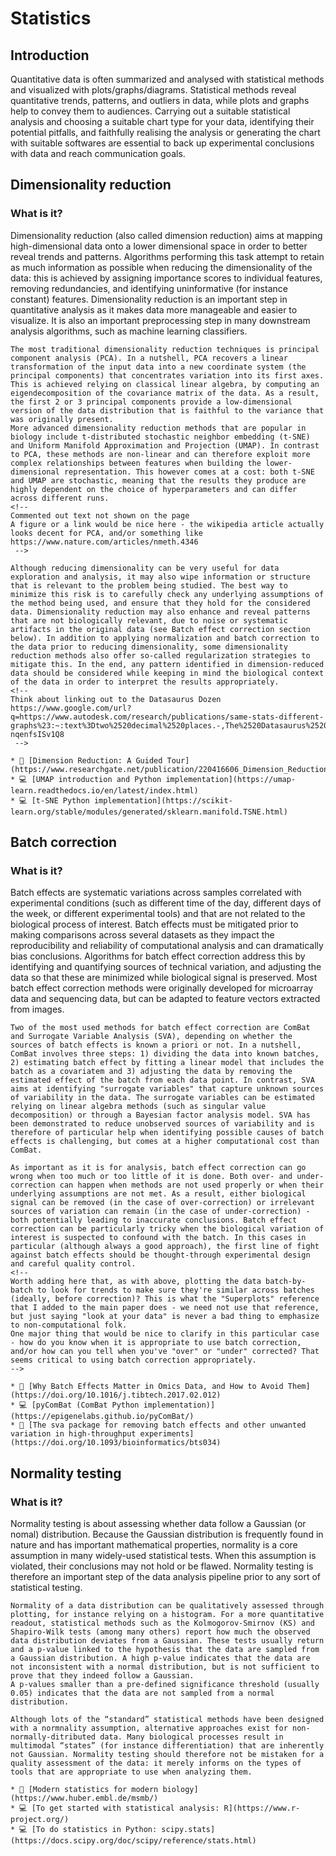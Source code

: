 # Statistics

## Introduction

Quantitative data is often summarized and analysed with statistical methods and visualized with plots/graphs/diagrams. Statistical methods reveal quantitative trends, patterns, and outliers in data, while plots and graphs help to convey them to audiences. Carrying out a suitable statistical analysis and choosing a suitable chart type for your data, identifying their potential pitfalls, and faithfully realising the analysis or generating the chart with suitable softwares are essential to back up experimental conclusions with data and reach communication goals. 

## Dimensionality reduction

### What is it?
Dimensionality reduction (also called dimension reduction) aims at mapping high-dimensional data onto a lower dimensional space in order to better reveal trends and patterns. Algorithms performing this task attempt to retain as much information as possible when reducing the dimensionality of the data: this is achieved by assigning importance scores to individual features, removing redundancies, and identifying uninformative (for instance constant) features. Dimensionality reduction is an important step in quantitative analysis as it makes data more manageable and easier to visualize. It is also an important preprocessing step in many downstream analysis algorithms, such as machine learning classifiers. 

```{dropdown} 📏 How do I do it?
The most traditional dimensionality reduction techniques is principal component analysis (PCA). In a nutshell, PCA recovers a linear transformation of the input data into a new coordinate system (the principal components) that concentrates variation into its first axes. This is achieved relying on classical linear algebra, by computing an eigendecomposition of the covariance matrix of the data. As a result, the first 2 or 3 principal components provide a low-dimensional version of the data distribution that is faithful to the variance that was originally present.
More advanced dimensionality reduction methods that are popular in biology include t-distributed stochastic neighbor embedding (t-SNE) and Uniform Manifold Approximation and Projection (UMAP). In contrast to PCA, these methods are non-linear and can therefore exploit more complex relationships between features when building the lower-dimensional representation. This however comes at a cost: both t-SNE and UMAP are stochastic, meaning that the results they produce are highly dependent on the choice of hyperparameters and can differ across different runs. 
<!-- 
Commented out text not shown on the page
A figure or a link would be nice here - the wikipedia article actually looks decent for PCA, and/or something like https://www.nature.com/articles/nmeth.4346
 -->

```

```{dropdown} <span style="color: red">⚠️</span> Where can things go wrong?
Although reducing dimensionality can be very useful for data exploration and analysis, it may also wipe information or structure that is relevant to the problem being studied. The best way to minimize this risk is to carefully check any underlying assumptions of the method being used, and ensure that they hold for the considered data. Dimensionality reduction may also enhance and reveal patterns that are not biologically relevant, due to noise or systematic artifacts in the original data (see Batch effect correction section below). In addition to applying normalization and batch correction to the data prior to reducing dimensionality, some dimensionality reduction methods also offer so-called regularization strategies to mitigate this. In the end, any pattern identified in dimension-reduced data should be considered while keeping in mind the biological context of the data in order to interpret the results appropriately.
<!-- 
Think about linking out to the Datasaurus Dozen https://www.google.com/url?q=https://www.autodesk.com/research/publications/same-stats-different-graphs%23:~:text%3Dtwo%2520decimal%2520places.-,The%2520Datasaurus%2520Dozen,a%2520picture%2520of%2520a%2520dinosaur&sa=D&source=docs&ust=1680784194149724&usg=AOvVaw2FG9hwMQj-nqenfsISv1Q8
 -->
```

```{dropdown} 📚🤷‍♀️ Where can I learn more?
* 📖 [Dimension Reduction: A Guided Tour](https://www.researchgate.net/publication/220416606_Dimension_Reduction_A_Guided_Tour)
* 💻 [UMAP introduction and Python implementation](https://umap-learn.readthedocs.io/en/latest/index.html) 
* 💻 [t-SNE Python implementation](https://scikit-learn.org/stable/modules/generated/sklearn.manifold.TSNE.html)

```

## Batch correction

### What is it?
Batch effects are systematic variations across samples correlated with experimental conditions (such as different time of the day, different days of the week, or different experimental tools) and that are not related to the biological process of interest. Batch effects must be mitigated prior to making comparisons across several datasets as they impact the reproducibility and reliability of computational analysis and can dramatically bias conclusions. Algorithms for batch effect correction address this by identifying and quantifying sources of technical variation, and adjusting the data so that these are minimized while biological signal is preserved. Most batch effect correction methods were originally developed for microarray data and sequencing data, but can be adapted to feature vectors extracted from images.

```{dropdown} 📏 How do I do it?
Two of the most used methods for batch effect correction are ComBat and Surrogate Variable Analysis (SVA), depending on whether the sources of batch effects is known a priori or not. In a nutshell, ComBat involves three steps: 1) dividing the data into known batches, 2) estimating batch effect by fitting a linear model that includes the batch as a covariatem and 3) adjusting the data by removing the estimated effect of the batch from each data point. In contrast, SVA aims at identifying "surrogate variables" that capture unknown sources of variability in the data. The surrogate variables can be estimated relying on linear algebra methods (such as singular value decomposition) or through a Bayesian factor analysis model. SVA has been demonstrated to reduce unobserved sources of variability and is therefore of particular help when identifying possible causes of batch effects is challenging, but comes at a higher computational cost than ComBat.
```
```{dropdown} <span style="color: red">⚠️</span> Where can things go wrong?
As important as it is for analysis, batch effect correction can go wrong when too much or too little of it is done. Both over- and under-correction can happen when methods are not used properly or when their underlying assumptions are not met. As a result, either biological signal can be removed (in the case of over-correction) or irrelevant sources of variation can remain (in the case of under-correction) - both potentially leading to inaccurate conclusions. Batch effect correction can be particularly tricky when the biological variation of interest is suspected to confound with the batch. In this cases in particular (although always a good approach), the first line of fight against batch effects should be thought-through experimental design and careful quality control.
<!--
Worth adding here that, as with above, plotting the data batch-by-batch to look for trends to make sure they're similar across batches (ideally, before correction)? This is what the "Superplots" reference that I added to the main paper does - we need not use that reference, but just saying "look at your data" is never a bad thing to emphasize to non-computational folk. 
One major thing that would be nice to clarify in this particular case - how do you know when it is appropriate to use batch correction, and/or how can you tell when you've "over" or "under" corrected? That seems critical to using batch correction appropriately.
-->
```
```{dropdown} 📚🤷‍♀️ Where can I learn more?
* 📄 [Why Batch Effects Matter in Omics Data, and How to Avoid Them](https://doi.org/10.1016/j.tibtech.2017.02.012)
* 💻 [pyComBat (ComBat Python implementation)](https://epigenelabs.github.io/pyComBat/)
* 📄 [The sva package for removing batch effects and other unwanted variation in high-throughput experiments](https://doi.org/10.1093/bioinformatics/bts034)

```

## Normality testing

### What is it?
Normality testing is about assessing whether data follow a Gaussian (or nomal) distribution. Because the Gaussian distribution is frequently found in nature and has important mathematical properties, normality is a core assumption in many widely-used statistical tests. When this assumption is violated, their conclusions may not hold or be flawed. Normality testing is therefore an important step of the data analysis pipeline prior to any sort of statistical testing. 

```{dropdown} 📏 How do I do it?
Normality of a data distribution can be qualitatively assessed through plotting, for instance relying on a histogram. For a more quantitative readout, statistical methods such as the Kolmogorov-Smirnov (KS) and Shapiro-Wilk tests (among many others) report how much the observed data distribution deviates from a Gaussian. These tests usually return and a p-value linked to the hypothesis that the data are sampled from a Gaussian distribution. A high p-value indicates that the data are not inconsistent with a normal distribution, but is not sufficient to prove that they indeed follow a Gaussian.
A p-values smaller than a pre-defined significance threshold (usually 0.05) indicates that the data are not sampled from a normal distribution.
```
```{dropdown} <span style="color: red">⚠️</span> Where can things go wrong?
Although lots of the “standard” statistical methods have been designed with a normnality assumption, alternative approaches exist for non-normally-ditributed data. Many biological processes result in multimodal “states” (for instance differentiation) that are inherently not Gaussian. Normality testing should therefore not be mistaken for a quality assessment of the data: it merely informs on the types of tools that are appropriate to use when analyzing them.
```
```{dropdown} 📚🤷‍♀️ Where can I learn more?
* 📖 [Modern statistics for modern biology](https://www.huber.embl.de/msmb/)
* 💻 [To get started with statistical analysis: R](https://www.r-project.org/)
* 💻 [To do statistics in Python: scipy.stats](https://docs.scipy.org/doc/scipy/reference/stats.html)

```
<!-- 
Commented out text not shown on the page

 -->